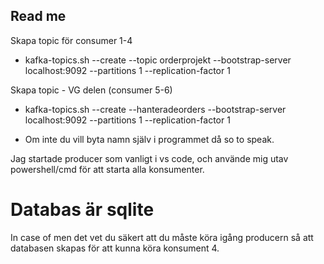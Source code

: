 ## Read me

Skapa topic för consumer 1-4
- kafka-topics.sh --create --topic orderprojekt --bootstrap-server localhost:9092 --partitions 1 --replication-factor 1

Skapa topic - VG delen (consumer 5-6)
- kafka-topics.sh --create --hanteradeorders --bootstrap-server localhost:9092 --partitions 1 --replication-factor 1

- Om inte du vill byta namn själv i programmet då so to speak.

Jag startade producer som vanligt i vs code,
och använde mig utav powershell/cmd för att starta alla konsumenter.

# Databas är sqlite
In case of men det vet du säkert att du måste köra igång producern så att databasen skapas för att kunna köra konsument 4.